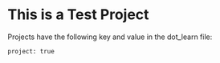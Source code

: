# This is a Test Project

Projects have the following key and value in the dot_learn file:

`project: true`
